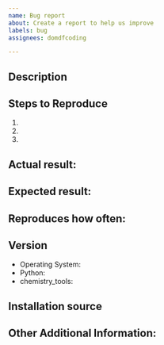 ```yaml
---
name: Bug report
about: Create a report to help us improve
labels: bug
assignees: domdfcoding

---
```


<!-- Have you searched for similar issues? Before submitting this issue, please check the open issues and add a note before logging a new issue.

PLEASE USE THE TEMPLATE BELOW TO PROVIDE INFORMATION ABOUT THE ISSUE.
THE ISSUE WILL BE CLOSED IF INSUFFICIENT INFORMATION IS PROVIDED.
-->

## Description
<!--Provide a brief description of the issue-->


## Steps to Reproduce
<!--Please add a series of steps to reproduce the issue-->

   1.
   2.
   3.

## Actual result:
<!--Please add screenshots if needed and include the Python traceback if present-->


## Expected result:


## Reproduces how often:
<!--[Easily reproduced/Intermittent issue/No steps to reproduce]-->


## Version

  * Operating System:
  * Python:
  * chemistry_tools:

## Installation source
<!-- e.g. Github repository, Github Releases, PyPI/pip, Anaconda/conda -->


## Other Additional Information:
<!--Any additional information, related issues, extra QA steps, configuration or data that might be necessary to reproduce the issue-->
